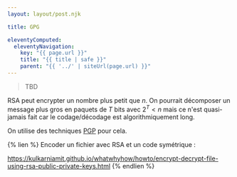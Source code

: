 ```yaml
---
layout: layout/post.njk

title: GPG

eleventyComputed:
  eleventyNavigation:
    key: "{{ page.url }}"
    title: "{{ title | safe }}"
    parent: "{{ '../' | siteUrl(page.url) }}"
---
```


> TBD
>

RSA peut encrypter un nombre plus petit que $n$. On pourrait décomposer un message plus gros en paquets de $T$ bits avec $2^T < n$ mais ce n'est quasi-jamais fait car le codage/décodage est algorithmiquement long.

On utilise des techniques [PGP](https://fr.wikipedia.org/wiki/Pretty_Good_Privacy) pour cela.

{% lien %}
Encoder un fichier avec RSA et un code symétrique :

<https://kulkarniamit.github.io/whatwhyhow/howto/encrypt-decrypt-file-using-rsa-public-private-keys.html>
{% endlien %}
